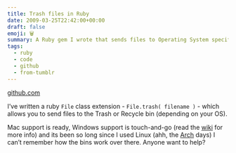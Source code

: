 ```yaml
---
title: Trash files in Ruby
date: 2009-03-25T22:42:00+00:00
draft: false
emoji: 🗑️
summary: A Ruby gem I wrote that sends files to Operating System specific Trash/Recycle bins.
tags:
  - ruby
  - code
  - github
  - from-tumblr
---
```

[github.com](https://github.com/jphastings/trash)

I’ve written a ruby `File` class extension - `File.trash( filename )` - which allows you to send files to the Trash or Recycle bin (depending on your OS).

Mac support is ready, Windows support is touch-and-go (read the [wiki](https://github.com/jphastings/trash/wiki) for more info) and its been so long since I used Linux (ahh, the [Arch](https://www.archlinux.org/) days) I can’t remember how the bins work over there. Anyone want to help?
